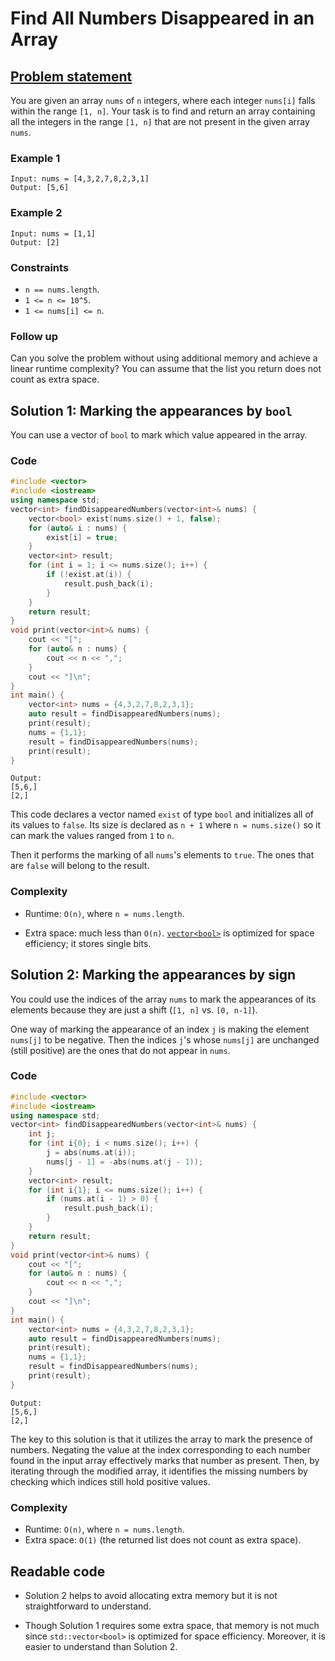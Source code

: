 # Find All Numbers Disappeared in an Array

## [Problem statement](https://leetcode.com/problems/find-all-numbers-disappeared-in-an-array/)

You are given an array `nums` of `n` integers, where each integer `nums[i]` falls within the range `[1, n]`. Your task is to find and return an array containing all the integers in the range `[1, n]` that are not present in the given array `nums`.

### Example 1
```text
Input: nums = [4,3,2,7,8,2,3,1]
Output: [5,6]
```

### Example 2
```text
Input: nums = [1,1]
Output: [2]
```

### Constraints
* `n == nums.length`.
* `1 <= n <= 10^5`.
* `1 <= nums[i] <= n`.
 

### Follow up

Can you solve the problem without using additional memory and achieve a linear runtime complexity? You can assume that the list you return does not count as extra space.

## Solution 1: Marking the appearances by `bool`

You can use a vector of `bool` to mark which value appeared in the array.

### Code

```cpp
#include <vector>
#include <iostream>
using namespace std;
vector<int> findDisappearedNumbers(vector<int>& nums) {        
    vector<bool> exist(nums.size() + 1, false);        
    for (auto& i : nums) {
        exist[i] = true;
    }
    vector<int> result;
    for (int i = 1; i <= nums.size(); i++) {
        if (!exist.at(i)) {
            result.push_back(i);
        }
    }
    return result;
}
void print(vector<int>& nums) {
    cout << "[";
    for (auto& n : nums) {
        cout << n << ",";
    }
    cout << "]\n";
}
int main() {
    vector<int> nums = {4,3,2,7,8,2,3,1};
    auto result = findDisappearedNumbers(nums);
    print(result);
    nums = {1,1};
    result = findDisappearedNumbers(nums);
    print(result);
}
```
```text
Output:
[5,6,]
[2,]
```

This code declares a vector named `exist` of type `bool` and initializes all of its values to `false`. Its size is declared as `n + 1` where `n = nums.size()` so it can mark the values ranged from `1` to `n`.

Then it performs the marking of all `nums`'s elements to `true`. The ones that are `false` will belong to the result.

### Complexity

* Runtime: `O(n)`, where `n = nums.length`.
    
* Extra space: much less than `O(n)`. [`vector<bool>`](https://en.cppreference.com/w/cpp/container/vector_bool) is optimized for space efficiency; it stores single bits.
    

## Solution 2: Marking the appearances by sign

You could use the indices of the array `nums` to mark the appearances of its elements because they are just a shift (`[1, n]` vs. `[0, n-1]`).

One way of marking the appearance of an index `j` is making the element `nums[j]` to be negative. Then the indices `j`'s whose `nums[j]` are unchanged (still positive) are the ones that do not appear in `nums`.

### Code

```cpp
#include <vector>
#include <iostream>
using namespace std;
vector<int> findDisappearedNumbers(vector<int>& nums) {
    int j;
    for (int i{0}; i < nums.size(); i++) {
        j = abs(nums.at(i));
        nums[j - 1] = -abs(nums.at(j - 1));
    }
    vector<int> result;
    for (int i{1}; i <= nums.size(); i++) {
        if (nums.at(i - 1) > 0) {
            result.push_back(i);
        }
    }
    return result;
}
void print(vector<int>& nums) {
    cout << "[";
    for (auto& n : nums) {
        cout << n << ",";
    }
    cout << "]\n";
}
int main() {
    vector<int> nums = {4,3,2,7,8,2,3,1};
    auto result = findDisappearedNumbers(nums);
    print(result);
    nums = {1,1};
    result = findDisappearedNumbers(nums);
    print(result);
}
```
```text
Output:
[5,6,]
[2,]
```

The key to this solution is that it utilizes the array to mark the presence of numbers. Negating the value at the index corresponding to each number found in the input array effectively marks that number as present. Then, by iterating through the modified array, it identifies the missing numbers by checking which indices still hold positive values.

### Complexity

* Runtime: `O(n)`, where `n = nums.length`.
* Extra space: `O(1)` (the returned list does not count as extra space).

## Readable code

* Solution 2 helps to avoid allocating extra memory but it is not straightforward to understand.
    
* Though Solution 1 requires some extra space, that memory is not much since `std::vector<bool>` is optimized for space efficiency. Moreover, it is easier to understand than Solution 2.
